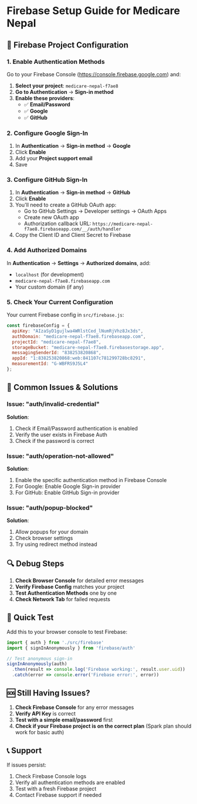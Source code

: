# Firebase Setup Guide for Medicare Nepal

## 🔧 Firebase Project Configuration

### 1. Enable Authentication Methods

Go to your Firebase Console (https://console.firebase.google.com) and:

1. **Select your project**: `medicare-nepal-f7ae8`
2. **Go to Authentication** → **Sign-in method**
3. **Enable these providers**:
   - ✅ **Email/Password**
   - ✅ **Google**
   - ✅ **GitHub**

### 2. Configure Google Sign-In

1. In **Authentication** → **Sign-in method** → **Google**
2. Click **Enable**
3. Add your **Project support email**
4. Save

### 3. Configure GitHub Sign-In

1. In **Authentication** → **Sign-in method** → **GitHub**
2. Click **Enable**
3. You'll need to create a GitHub OAuth app:
   - Go to GitHub Settings → Developer settings → OAuth Apps
   - Create new OAuth app
   - Authorization callback URL: `https://medicare-nepal-f7ae8.firebaseapp.com/__/auth/handler`
4. Copy the Client ID and Client Secret to Firebase

### 4. Add Authorized Domains

In **Authentication** → **Settings** → **Authorized domains**, add:
- `localhost` (for development)
- `medicare-nepal-f7ae8.firebaseapp.com`
- Your custom domain (if any)

### 5. Check Your Current Configuration

Your current Firebase config in `src/firebase.js`:
```javascript
const firebaseConfig = {
  apiKey: "AIzaSyD1gujlwa4WRlstCed_lNumRjVhz8Jx3ds",
  authDomain: "medicare-nepal-f7ae8.firebaseapp.com",
  projectId: "medicare-nepal-f7ae8",
  storageBucket: "medicare-nepal-f7ae8.firebasestorage.app",
  messagingSenderId: "838253820868",
  appId: "1:838253820868:web:841107c781299728bc8291",
  measurementId: "G-WBFRS9J5L4"
};
```

## 🚨 Common Issues & Solutions

### Issue: "auth/invalid-credential"
**Solution**: 
1. Check if Email/Password authentication is enabled
2. Verify the user exists in Firebase Auth
3. Check if the password is correct

### Issue: "auth/operation-not-allowed"
**Solution**:
1. Enable the specific authentication method in Firebase Console
2. For Google: Enable Google Sign-in provider
3. For GitHub: Enable GitHub Sign-in provider

### Issue: "auth/popup-blocked"
**Solution**:
1. Allow popups for your domain
2. Check browser settings
3. Try using redirect method instead

## 🔍 Debug Steps

1. **Check Browser Console** for detailed error messages
2. **Verify Firebase Config** matches your project
3. **Test Authentication Methods** one by one
4. **Check Network Tab** for failed requests

## 📝 Quick Test

Add this to your browser console to test Firebase:
```javascript
import { auth } from './src/firebase'
import { signInAnonymously } from 'firebase/auth'

// Test anonymous sign-in
signInAnonymously(auth)
  .then(result => console.log('Firebase working:', result.user.uid))
  .catch(error => console.error('Firebase error:', error))
```

## 🆘 Still Having Issues?

1. **Check Firebase Console** for any error messages
2. **Verify API Key** is correct
3. **Test with a simple email/password** first
4. **Check if your Firebase project is on the correct plan** (Spark plan should work for basic auth)

## 📞 Support

If issues persist:
1. Check Firebase Console logs
2. Verify all authentication methods are enabled
3. Test with a fresh Firebase project
4. Contact Firebase support if needed 